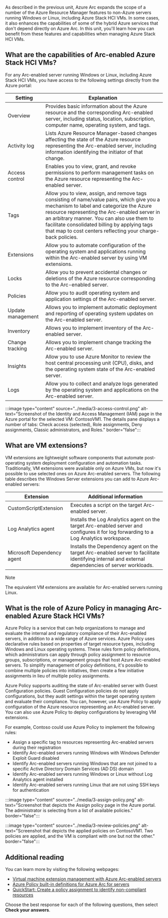As described in the previous unit, Azure Arc expands the scope of a number of the Azure Resource Manager features to non-Azure servers running Windows or Linux, including Azure Stack HCI VMs. In some cases, it also enhances the capabilities of some of the hybrid Azure services that don't depend directly on Azure Arc. In this unit, you'll learn how you can benefit from these features and capabilities when managing Azure Stack HCI VMs.

## What are the capabilities of Arc-enabled Azure Stack HCI VMs?

For any Arc-enabled server running Windows or Linux, including Azure Stack HCI VMs, you have access to the following settings directly from the Azure portal:

| Setting | Explanation |
| --- | --- |
| Overview | Provides basic information about the Azure resource and the corresponding Arc-enabled server, including status, location, subscription, computer name, operating system, and tags. |
| Activity log | Lists Azure Resource Manager-based changes affecting the state of the Azure resource representing the Arc-enabled server, including information identifying the initiator of that change. |
| Access control | Enables you to view, grant, and revoke permissions to perform management tasks on the Azure resource representing the Arc-enabled server. |
| Tags | Allow you to view, assign, and remove tags consisting of name/value pairs, which give you a mechanism to label and categorize the Azure resource representing the Arc-enabled server in an arbitrary manner. You can also use them to facilitate consolidated billing by applying tags that map to cost centers reflecting your charge-back policies. |
| Extensions | Allow you to automate configuration of the operating system and applications running within the Arc-enabled server by using VM extensions. |
| Locks | Allow you to prevent accidental changes or deletions of the Azure resource corresponding to the Arc-enabled server. |
| Policies | Allow you to audit operating system and application settings of the Arc-enabled server. |
| Update management | Allows you to implement automatic deployment and reporting of operating system updates on the Arc-enabled server. |
| Inventory | Allows you to implement inventory of the Arc-enabled server. |
| Change tracking | Allows you to implement change tracking the Arc-enabled server. |
| Insights | Allow you to use Azure Monitor to review the host central processing unit (CPU), disks, and the operating system state of the Arc-enabled server. |
| Logs | Allow you to collect and analyze logs generated by the operating system and applications on the Arc-enabled server. |

:::image type="content" source="../media/3-access-control.png" alt-text="Screenshot of the Identity and Access Management (IAM) page in the Azure portal for the selected VM: ContosoVM1. The details pane displays a number of tabs: Check access (selected), Role assignments, Deny assignments, Classic administrators, and Roles." border="false":::

## What are VM extensions?

VM extensions are lightweight software components that automate post-operating system deployment configuration and automation tasks. Traditionally, VM extensions were available only on Azure VMs, but now it's possible to use selected ones on Azure Arc-enabled servers. The following table describes the Windows Server extensions you can add to Azure Arc-enabled servers:

| Extension | Additional information |
| --- | --- |
| CustomScriptExtension | Executes a script on the target Arc-enabled server. |
| Log Analytics agent | Installs the Log Analytics agent on the target Arc-enabled server and configures it for log forwarding to a Log Analytics workspace. |
| Microsoft Dependency agent | Installs the Dependency agent on the target Arc-enabled server to facilitate identifying internal and external dependencies of server workloads. |

> [!NOTE]
> The equivalent VM extensions are available for Arc-enabled servers running Linux.

## What is the role of Azure Policy in managing Arc-enabled Azure Stack HCI VMs?

Azure Policy is a service that can help organizations to manage and evaluate the internal and regulatory compliance of their Arc-enabled servers, in addition to a wide range of Azure services. Azure Policy uses declarative rules based on properties of target resource types, including Windows and Linux operating systems. These rules form policy definitions, which administrators can apply through policy assignment to resource groups, subscriptions, or management groups that host Azure Arc-enabled servers. To simplify management of policy definitions, it's possible to combine multiple policies into initiatives, then create a few initiative assignments in lieu of multiple policy assignments.

Azure Policy supports auditing the state of Arc-enabled server with Guest Configuration policies. Guest Configuration policies do not apply configurations, but they audit settings within the target operating system and evaluate their compliance. You can, however, use Azure Policy to apply configuration of the Azure resource representing an Arc-enabled server. You can also use Azure Policy to deploy configurations by leveraging VM extensions.

For example, Contoso could use Azure Policy to implement the following rules:

- Assign a specific tag to resources representing Arc-enabled servers during their registration
- Identify Arc-enabled servers running Windows with Windows Defender Exploit Guard disabled
- Identify Arc-enabled servers running Windows that are not joined to a specific Active Directory Domain Services (AD DS) domain
- Identify Arc-enabled servers running Windows or Linux without Log Analytics agent installed
- Identify Arc-enabled servers running Linux that are not using SSH keys for authentication

:::image type="content" source="../media/3-assign-policy.png" alt-text="Screenshot that depicts the Assign policy page in the Azure portal. The administrator is selecting from a list of available policies." border="false":::

:::image type="content" source="../media/3-review-policies.png" alt-text="Screenshot that depicts the applied policies on ContosoVM1. Two policies are applied, and the VM is compliant with one but not the other." border="false":::

## Additional reading

You can learn more by visiting the following webpages:

- [Virtual machine extension management with Azure Arc-enabled servers](/azure/azure-arc/servers/manage-vm-extensions/?azure-portal=true)
- [Azure Policy built-in definitions for Azure Arc for servers](/azure/azure-arc/servers/policy-reference/?azure-portal=true)
- [QuickStart: Create a policy assignment to identify non-compliant resources](/azure/governance/policy/assign-policy-portal/?azure-portal=true)

Choose the best response for each of the following questions, then select **Check your answers**.
